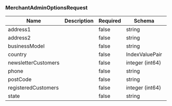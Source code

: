 ### MerchantAdminOptionsRequest
|Name|Description|Required|Schema|Default|
|----|----|----|----|----|
|address1||false|string||
|address2||false|string||
|businessModel||false|string||
|country||false|IndexValuePair||
|newsletterCustomers||false|integer (int64)||
|phone||false|string||
|postCode||false|string||
|registeredCustomers||false|integer (int64)||
|state||false|string||



